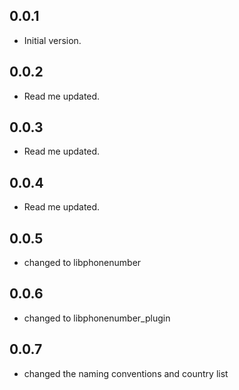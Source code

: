 ## 0.0.1
* Initial version.

## 0.0.2
* Read me updated.

## 0.0.3
* Read me updated.

## 0.0.4
* Read me updated.

## 0.0.5
* changed to libphonenumber

## 0.0.6
* changed to libphonenumber_plugin

## 0.0.7
* changed the naming conventions and country list